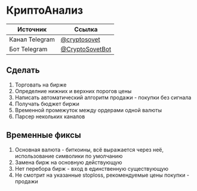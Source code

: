 # КриптоАнализ

Источник | Ссылка
---|---
Канал Telegram | [@cryptosovet](https://t.me/cryptosovet)
Бот Telegram | [@CryptoSovetBot](https://t.me/CryptoSovetBot)

Сделать
---
1. Торговать на бирже
10. Определние нижних и верхних порогов цены
4. Написать автоматический алгоритм продажи - покупки без сигнала
5. Получать бюджет биржи
6. Временной промежуток между ордерами одной валюты
7. Парсер некольких каналов

Временные фиксы
---
1. Основная валюта - биткоины, всё выражается через неё, использование символики по умолчанию
2. Замена бирж на основную действующую
3. Нет перебора бирж - вход в единственную существующую
4. Не смотрит на указанные stoploss, рекомендуемые цены покупки - продажи
